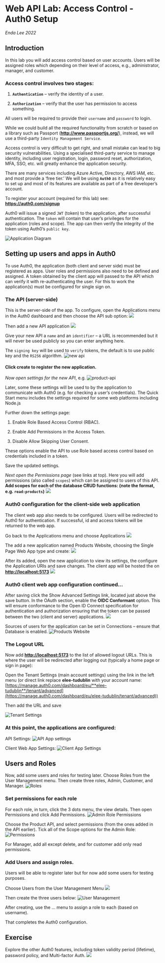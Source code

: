 # **Web API Lab: Access Control - Auth0 Setup**
*Enda Lee 2022*


## Introduction

In this lab you will add access control based on user accounts. Users will be assigned roles which depending on their level of access, e.g., administrator,
manager, and customer.

### Access control involves two stages:

1.  **`Authentication`** – verify the identity of a user.

2.  **`Authorization`** – verify that the user has permission to access something.

All users will be required to provide their `username` and `password` to login.

While we could build all the required functionality from scratch or based on a library such as Passport (**<http://www.passportjs.org/>**), instead, we will use a third-party `Identity Management Service`.

Access control is very difficult to get right, and small mistake can lead to big security vulnerabilities. Using a specialised third-party service to manage identity, including user registration, login, password reset, authorization, MFA, SSO, etc. will greatly enhance the application security.

There are many services including Azure Active, Directory, AWS IAM, etc. and most provide a ‘free tier.’ We will be using **`Auth0`** as it is relatively easy to set up and most of its features are available as part of a free developer’s account. 

To register your account (required for this lab) see: **<https://auth0.com/signup>**

Auth0 will issue a signed `JWT` (token) to the application, after successful authentication. The  `token` will contain that user’s privileges for the application (roles and scope). The app can then verify the integrity of the token using Auth0’s `public key`.

![Application Diagram](./media/4fd050230f487cd178f14a1d05f7f4f4.png)

## Setting up users and apps in Auth0

To use Auth0, the application (both client and server side) must be registered as apps. User roles and permissions also need to be defined and assigned. A token obtained by the client app will passed to the API which can verify it with re-authenticating the user. For this to work the application(s) must be configured for single sign on.

### The API (server-side)

This is the server-side of the app. To configure, open the Applications menu in the Auth0 dashboard and then choose the API sub option:
![](media/d1e08d0429433fae623fd980b5e764ea.png)

Then add a new API application
![](media/9458f8705f50bcde7fbc6ab4d5adc494.png)

Give your new API a `name` and an `identifier` – a URL is recommended but it will never be used publicly so you can enter anything here.

The `signing key` will be used to `verify` tokens, the default is to use public key and the `RS256` algorithm.
![new api](./media/a995f56d1b839347dad2527bd342a596.png)

#### Click create to register the new application.

*Now open settings for the new API*, e.g.
![product-api](./media/02855d7a4791f6b4cefe24b4215b8533.png)

Later, some these settings will be used to by the application to communicate with Auth0 (e.g. for checking a user’s credentials). The Quick Start menu includes the settings required for some web platforms including Node.js

Further down the settings page:

1.  Enable Role Based Access Control (RBAC).

2.  Enable Add Permissions in the Access Token.

3.  Disable Allow Skipping User Consent.

These options enable the API to use Role based access control based on credentials included in a token.

Save the updated settings.

*Next open the Permissions page* (see links at top). Here you will add permissions (also called `scopes`) which can be assigned to users of this API. **Add scopes for each of the database CRUD functions: (note the format, e.g. `read:products`)**
![](media/7c29fac913f7cbed6da6da63892df4e6.png)

### Auth0 configuration for the client-side web application

The client web app also needs to be configured. Users will be redirected to Auth0 for authentication. If successful, id and access tokens will be returned to the web app.

Go back to the Applications menu and choose Applications
![](media/cd31ff9e6a24574e2bdc3a537a89d241.png)

The add a new application named Products Website, choosing the Single Page Web App type and create:
![](media/ceaed116af4aed25b9378b3c7c604677.png)

After its added, open the new application to view its settings, the configure the Application URIs and save changes. The client app will be hosted the on
**<http://localhost:5173>**
![](media/91fab7a2c7e4a2d3656461d31e56a767.png)

### Auth0 client web app configuration continued…

After saving click the Show Advanced Settings link, located just above the save button. In the OAuth section, enable the **OIDC Conformant** option. This will ensure conformance to the Open ID Connect specification for authentication and authorization ensuring that the token can be passed between the two (client and server) applications.
![](media/b78283be9b16d40c5511875cf90a60af.png)

Sources of users for the application can be set in Connections – ensure that Database is enabled.
![Products Website](media/a09022eb257fc1b43cc5fdaa7bcab530.png)

### The Logout URL

Now add **<http://localhost:5173>** to the list of allowed logout URLs. This is where the user will be redirected after logging out (typically a home page or sign in page):

Open the Tenant Settings (main account settings) using the link in the left menu (or direct link replace **elee-tudublin** with your account name:
[https://manage.auth0.com/dashboard/eu/**elee-tudublin**/tenant/advanced](https://manage.auth0.com/dashboard/eu/elee-tudublin/tenant/advanced))

Then add the URL and save

![Tenant Settings](media/dca4bb2ca1af5d73b73b8d3f08690a06.png)

### At this point, the applications are configured:

API Settings:
![API App settings](media/bcb8fb7eccc040e4984e3e578e934583.png)

Client Web App Settings:
![Client App Settings](media/0ca6c2ef45ca510829f8048e4efef7d3.png)

## 

## Users and Roles

Now, add some users and roles for testing later. Choose Roles from the User Management menu. Then create three roles, Admin, Customer, and Manager.
![Roles](media/fa16e944d2c29e76cc389aca9908a952.png)

### Set permissions for each role

For each role, in turn, click the 3 dots menu, the view details. Then open Permissions and click Add Permissions.
![Admin Role Permissions](media/f0c3c0be60872c331c6f3b0deb1f31e4.png)

Choose the Product API, and select permissions (from the ones added in the API earlier). Tick all of the Scope options for the Admin Role:
![Permissions](media/57bfc83410e3ca18632d8e084dd81d00.png)

For Manager, add all except delete, and for customer add only read permissions.

### Add Users and assign roles.

Users will be able to register later but for now add some users for testing purposes.

Choose Users from the User Management Menu
![](media/45e778904c73413b66857fb44c423441.png)

Then create the three users below:
![User Management](media/ee343e15656cf7a84347db3efdbc574c.png)

After creating, use the … menu to assign a role to each (based on username). 

That completes the Auth0 configuration.

## Exercise

Explore the other Auth0 features, including token validity period (lifetime), password policy, and Multi-factor Auth.
![](media/af1e21d3eb5e43ef143f135dc6f416b9.png)
